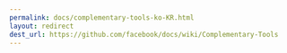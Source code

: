 ```yaml
---
permalink: docs/complementary-tools-ko-KR.html
layout: redirect
dest_url: https://github.com/facebook/docs/wiki/Complementary-Tools
---
```

